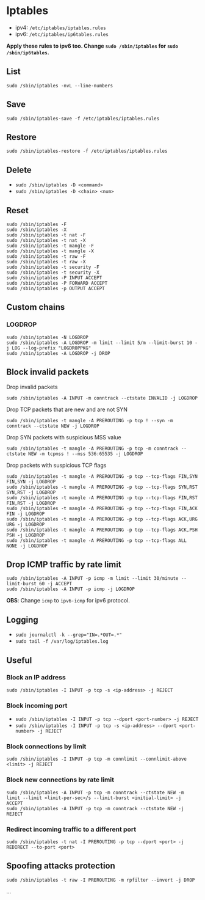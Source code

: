 # Iptables

- ipv4: `/etc/iptables/iptables.rules`
- ipv6: `/etc/iptables/ip6tables.rules`

**Apply these rules to ipv6 too. Change `sudo /sbin/iptables` for `sudo /sbin/ip6tables`.**

## List

`sudo /sbin/iptables -nvL --line-numbers`

## Save

`sudo /sbin/iptables-save -f /etc/iptables/iptables.rules`

## Restore 

`sudo /sbin/iptables-restore -f /etc/iptables/iptables.rules`

## Delete

- `sudo /sbin/iptables -D <command>`
- `sudo /sbin/iptables -D <chain> <num>`

## Reset

```
sudo /sbin/iptables -F
sudo /sbin/iptables -X
sudo /sbin/iptables -t nat -F
sudo /sbin/iptables -t nat -X
sudo /sbin/iptables -t mangle -F
sudo /sbin/iptables -t mangle -X
sudo /sbin/iptables -t raw -F
sudo /sbin/iptables -t raw -X
sudo /sbin/iptables -t security -F
sudo /sbin/iptables -t security -X
sudo /sbin/iptables -P INPUT ACCEPT
sudo /sbin/iptables -P FORWARD ACCEPT
sudo /sbin/iptables -p OUTPUT ACCEPT
```

## Custom chains

### LOGDROP

```
sudo /sbin/iptables -N LOGDROP
sudo /sbin/iptables -A LOGDROP -m limit --limit 5/m --limit-burst 10 -j LOG --log-prefix "LOGDROPPKG"
sudo /sbin/iptables -A LOGDROP -j DROP
```

## Block invalid packets

Drop invalid packets

`sudo /sbin/iptables -A INPUT -m conntrack --ctstate INVALID -j LOGDROP`

Drop TCP packets that are new and are not SYN

`sudo /sbin/iptables -t mangle -A PREROUTING -p tcp ! --syn -m conntrack --ctstate NEW -j LOGDROP`

Drop SYN packets with suspicious MSS value

`sudo /sbin/iptables -t mangle -A PREROUTING -p tcp -m conntrack --ctstate NEW -m tcpmss ! --mss 536:65535 -j LOGDROP`

Drop packets with suspicious TCP flags

```
sudo /sbin/iptables -t mangle -A PREROUTING -p tcp --tcp-flags FIN,SYN FIN,SYN -j LOGDROP
sudo /sbin/iptables -t mangle -A PREROUTING -p tcp --tcp-flags SYN,RST SYN,RST -j LOGDROP
sudo /sbin/iptables -t mangle -A PREROUTING -p tcp --tcp-flags FIN,RST FIN,RST -j LOGDROP
sudo /sbin/iptables -t mangle -A PREROUTING -p tcp --tcp-flags FIN,ACK FIN -j LOGDROP
sudo /sbin/iptables -t mangle -A PREROUTING -p tcp --tcp-flags ACK,URG URG -j LOGDROP
sudo /sbin/iptables -t mangle -A PREROUTING -p tcp --tcp-flags ACK,PSH PSH -j LOGDROP
sudo /sbin/iptables -t mangle -A PREROUTING -p tcp --tcp-flags ALL NONE -j LOGDROP
```

## Drop ICMP traffic by rate limit

```
sudo /sbin/iptables -A INPUT -p icmp -m limit --limit 30/minute --limit-burst 60 -j ACCEPT
sudo /sbin/iptables -A INPUT -p icmp -j LOGDROP
```

**OBS**: Change `icmp` to `ipv6-icmp` for ipv6 protocol.

## Logging

- `sudo journalctl -k --grep="IN=.*OUT=.*"`
- `sudo tail -f /var/log/iptables.log`

## Useful

### Block an IP address

`sudo /sbin/iptables -I INPUT -p tcp -s <ip-address> -j REJECT`

### Block incoming port

- `sudo /sbin/iptables -I INPUT -p tcp --dport <port-number> -j REJECT`
- `sudo /sbin/iptables -I INPUT -p tcp -s <ip-address> --dport <port-number> -j REJECT`

### Block connections by limit

`sudo /sbin/iptables -I INPUT -p tcp -m connlimit --connlimit-above <limit> -j REJECT`

### Block new connections by rate limit

```
sudo /sbin/iptables -A INPUT -p tcp -m conntrack --ctstate NEW -m limit --limit <limit-per-sec>/s --limit-burst <initial-limit> -j ACCEPT 
sudo /sbin/iptables -A INPUT -p tcp -m conntrack --ctstate NEW -j REJECT
```

### Redirect incoming traffic to a different port

`sudo /sbin/iptables -t nat -I PREROUTING -p tcp --dport <port> -j REDIRECT --to-port <port>`

## Spoofing attacks protection

`sudo /sbin/iptables -t raw -I PREROUTING -m rpfilter --invert -j DROP`

...
